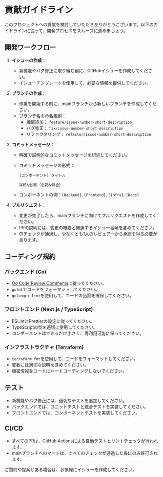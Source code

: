 # 貢献ガイドライン

このプロジェクトへの貢献を検討していただきありがとうございます。以下のガイドラインに従って、開発プロセスをスムーズに進めましょう。

## 開発ワークフロー

1. **イシューの作成**：
   - 新機能やバグ修正に取り組む前に、GitHubイシューを作成してください。
   - イシューテンプレートを使用して、必要な情報を提供してください。

2. **ブランチの作成**：
   - 作業を開始する前に、mainブランチから新しいブランチを作成してください。
   - ブランチ名の命名規則：
     - 機能追加： `feature/issue-number-short-description`
     - バグ修正： `fix/issue-number-short-description`
     - リファクタリング： `refactor/issue-number-short-description`

3. **コミットメッセージ**：
   - 明確で説明的なコミットメッセージを記述してください。
   - コミットメッセージの形式：

     ```text
     [コンポーネント] タイトル

     詳細な説明（必要な場合）
     ```

   - コンポーネントの例：`[Backend]`, `[Frontend]`, `[Infra]`, `[Docs]`

4. **プルリクエスト**：
   - 変更が完了したら、mainブランチに向けてプルリクエストを作成してください。
   - PRの説明には、変更の概要と関連するイシュー番号を含めてください。
   - CIチェックが通過し、少なくとも1人のレビュアーから承認を得る必要があります。

## コーディング規約

### バックエンド (Go)

- [Go Code Review Comments](https://github.com/golang/go/wiki/CodeReviewComments)に従ってください。
- `gofmt`でコードをフォーマットしてください。
- `golangci-lint`を使用して、コードの品質を確保してください。

### フロントエンド (Next.js / TypeScript)

- ESLintとPrettierの設定に従ってください。
- TypeScriptの型を適切に使用してください。
- コンポーネントはできるだけ小さく、再利用可能に保ってください。

### インフラストラクチャ (Terraform)

- `terraform fmt`を使用して、コードをフォーマットしてください。
- 変数には適切な説明を含めてください。
- 機密情報をコードにハードコーディングしないでください。

## テスト

- 新機能やバグ修正には、適切なテストを追加してください。
- バックエンドでは、ユニットテストと統合テストを実装してください。
- フロントエンドでは、コンポーネントテストを実装してください。

## CI/CD

- すべてのPRは、GitHub Actionsによる自動テストとリントチェックが行われます。
- mainブランチへのマージは、すべてのチェックが通過した後にのみ許可されます。

ご質問や提案がある場合は、お気軽にイシューを作成してください。
